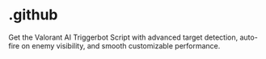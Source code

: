 # .github
Get the Valorant AI Triggerbot Script with advanced target detection, auto-fire on enemy visibility, and smooth customizable performance.
